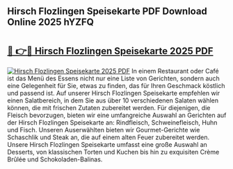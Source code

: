 ## Hirsch Flozlingen Speisekarte PDF Download Online 2025 hYZFQ

# <h2><a href="http://gc7n5t.nevu.top/?p=Hirsch+Flozlingen+Speisekarte">🔗 👉🔴 Hirsch Flozlingen Speisekarte 2025 PDF</a></h2>

[![Hirsch Flozlingen Speisekarte 2025 PDF](https://i.imgur.com/dBaPXMq.png)](http://gc7n5t.nevu.top/?p=Hirsch+Flozlingen+Speisekarte)
In einem Restaurant oder Café ist das Menü des Essens nicht nur eine Liste von Gerichten, sondern auch eine Gelegenheit für Sie, etwas zu finden, das für Ihren Geschmack köstlich und passend ist. Auf unserer Hirsch Flozlingen Speisekarte empfehlen wir einen Salatbereich, in dem Sie aus über 10 verschiedenen Salaten wählen können, die mit frischen Zutaten zubereitet werden. Für diejenigen, die Fleisch bevorzugen, bieten wir eine umfangreiche Auswahl an Gerichten auf der Hirsch Flozlingen Speisekarte an: Rindfleisch, Schweinefleisch, Huhn und Fisch. Unseren Auserwählten bieten wir Gourmet-Gerichte wie Schaschlik und Steak an, die auf einem alten Feuer zubereitet werden. Unsere Hirsch Flozlingen Speisekarte umfasst eine große Auswahl an Desserts, von klassischen Torten und Kuchen bis hin zu exquisiten Crème Brûlée und Schokoladen-Balinas.
